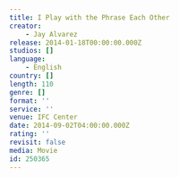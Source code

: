 ```yaml
---
title: I Play with the Phrase Each Other
creator:
    - Jay Alvarez
release: 2014-01-18T00:00:00.000Z
studios: []
language:
    - English
country: []
length: 110
genre: []
format: ''
service: ''
venue: IFC Center
date: 2014-09-02T04:00:00.000Z
rating: ''
revisit: false
media: Movie
id: 250365
---
```



